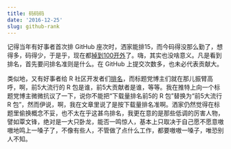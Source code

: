 ```yaml
---
title: 码码码
date: '2016-12-25'
slug: github-rank
---
```


记得当年有好事者首次排 GitHub 座次时，洒家能排15，而今码得没那么勤了，想得多，码得少，于是乎，现在都[掉到100开外](https://gist.github.com/paulmillr/2657075/)了。嗨，其实也没啥意义。凡是看到排名，首先要问排名准则是什么。在 GitHub 上提交次数多，也未必代表贡献大。

类似地，又有好事者给 R 社区开发者们[排名](https://www.rdocumentation.org)，而标题党博主们就在那儿振臂高呼，啊，前5大流行的 R 包是谁，前5大贡献者是谁，等等。我在推特上向一个标题党博主微微抗议了一下，说你不能把“下载量排名前5的 R 包”替换为“前5大流行 R 包”，然而伊说，啊，我在文章里说了是按下载量排名准啊。洒家仍然觉得在标题里偷换概念不妥，也不太在乎这甚鸟排名，我更在意的是那些低调的厉害人物，譬如覃文锋，绝对是一大只卧龙，能否一鸣惊人，基本上只取决于自己愿不愿意嗷嗷地鸣上一嗓子了，不像有些人，不管做了点什么工作，都要嗷嗷一嗓子，唯恐别人不知。
